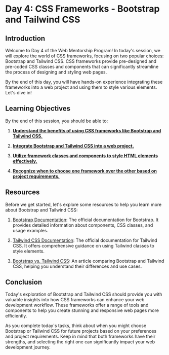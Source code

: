 # Day 4: CSS Frameworks - Bootstrap and Tailwind CSS

## Introduction
Welcome to Day 4 of the Web Mentorship Program! In today's session, we will explore the world of CSS frameworks, focusing on two popular choices: Bootstrap and Tailwind CSS. CSS frameworks provide pre-designed and pre-coded CSS classes and components that can significantly streamline the process of designing and styling web pages.

By the end of this day, you will have hands-on experience integrating these frameworks into a web project and using them to style various elements. Let's dive in!

## Learning Objectives
By the end of this session, you should be able to:

1. **[Understand the benefits of using CSS frameworks like Bootstrap and Tailwind CSS.](#benefits)**

2. **[Integrate Bootstrap and Tailwind CSS into a web project.](#integration)**

3. **[Utilize framework classes and components to style HTML elements effectively.](#styling)**

4. **[Recognize when to choose one framework over the other based on project requirements.](#selection)**


## Resources
Before we get started, let's explore some resources to help you learn more about Bootstrap and Tailwind CSS:

1. [Bootstrap Documentation](https://getbootstrap.com/docs/5.0/getting-started/introduction/): The official documentation for Bootstrap. It provides detailed information about components, CSS classes, and usage examples.

2. [Tailwind CSS Documentation](https://tailwindcss.com/docs): The official documentation for Tailwind CSS. It offers comprehensive guidance on using Tailwind classes to style elements.

3. [Bootstrap vs. Tailwind CSS](https://blog.tailwindcss.com/bootstrap-to-tailwind): An article comparing Bootstrap and Tailwind CSS, helping you understand their differences and use cases.

## Conclusion
Today's exploration of Bootstrap and Tailwind CSS should provide you with valuable insights into how CSS frameworks can enhance your web development workflow. These frameworks offer a range of tools and components to help you create stunning and responsive web pages more efficiently.

As you complete today's tasks, think about when you might choose Bootstrap or Tailwind CSS for future projects based on your preferences and project requirements. Keep in mind that both frameworks have their strengths, and selecting the right one can significantly impact your web development journey.


